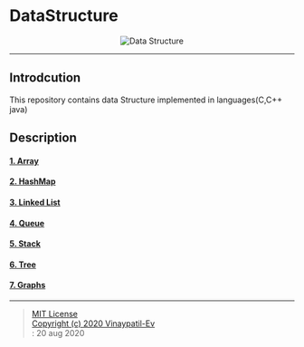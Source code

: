 # DataStructure
<p align="center">
<img src="https://github.com/Vinaypatil-Ev/vinEv_DataStructure/blob/master/Documents/img/data_strucuture1.png" alt="Data Structure">
</p>

----------------------------------------------------------------------------------
## Introdcution
This repository contains data Structure implemented in languages(C,C++ java)</br>

## Description
#### [1. Array](Array)
#### [2. HashMap](HashMap)
#### [3. Linked List](LinkedList)
#### [4. Queue](Queue)
#### [5. Stack](Stack)
#### [6. Tree](Tree)
#### [7. Graphs](Graphs)



------------------------------------------------------------------------------------
> [MIT License](LICENSE)</br>[Copyright (c) 2020 Vinaypatil-Ev](LICENSE)</br>: 20 aug 2020